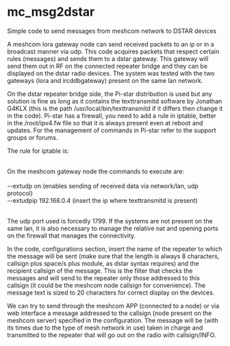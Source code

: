 # mc_msg2dstar
Simple code to send messages from meshcom network to DSTAR devices

A meshcom lora gateway node can send received packets to an ip or in a broadcast manner via udp. This code acquires packets that respect certain rules (messages) and sends them to a dstar gateway. This gateway will send them out in RF on the connected repeater bridge and they can be displayed on the dstar radio devices. The system was tested with the two gateways (lora and ircddbgateway) present on the same lan network.<br>

On the dstar repeater bridge side, the Pi-star distribution is used but any solution is fine as long as it contains the texttransmitd software by Jonathan G4KLX (this is the path /usr/local/bin/texttransmitd if it differs then change it in the code). Pi-star has a firewall, you need to add a rule in iptable, better in the /root/ipv4.fw file so that it is always present even at reboot and updates. For the management of commands in Pi-star refer to the support groups or forums.<br>

The rule for iptable is:
<br>

<br>
On the meshcom gateway node the commands to execute are:<br><br>
--extudp on (enables sending of received data via network/lan, udp protocol)<br>
--extudpip 192.168.0.4 (insert the ip where texttransmitd is present)<br><br>

The udp port used is forcedly 1799. If the systems are not present on the same lan, it is also necessary to manage the relative nat and opening ports on the firewall that manages the connectivity.<br>

In the code, configurations section, insert the name of the repeater to which the message will be sent (make sure that the length is always 8 characters, callsign plus space/s plus module, as dstar syntax requires) and the recipient callsign of the message. This is the filter that checks the messages and will send to the repeater only those addressed to this callsign (it could be the meshcom node callsign for convenience). The message text is sized to 20 characters for correct display on the devices.<br>

We can try to send through the meshcom APP (connected to a node) or via web interface a message addressed to the callsign (node ​​present on the meshcom server) specified in the configuration. The message will be (with its times due to the type of mesh network in use) taken in charge and transmitted to the repeater that will go out on the radio with callsign/INFO.

